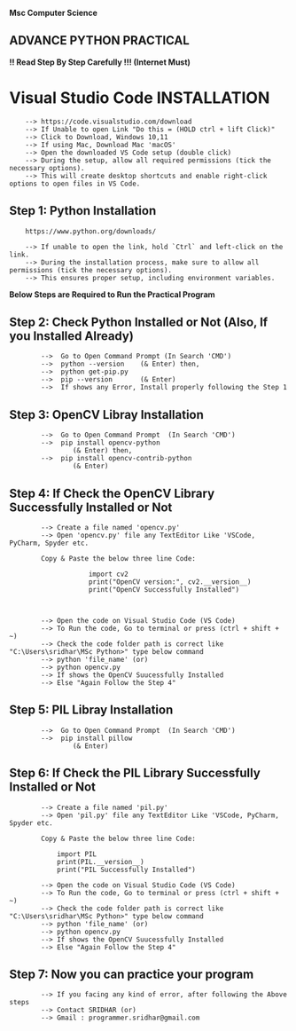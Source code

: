
**Msc Computer Science**
## ADVANCE PYTHON PRACTICAL

**!! Read Step By Step Carefully !!!     (Internet Must)**

# Visual Studio Code INSTALLATION
        --> https://code.visualstudio.com/download
        --> If Unable to open Link "Do this = (HOLD ctrl + lift Click)"
        --> Click to Download, Windows 10,11
        --> If using Mac, Download Mac 'macOS'
        --> Open the downloaded VS Code setup (double click)
        --> During the setup, allow all required permissions (tick the necessary options).
        --> This will create desktop shortcuts and enable right-click options to open files in VS Code.

## Step 1: Python Installation
        https://www.python.org/downloads/    

        --> If unable to open the link, hold `Ctrl` and left-click on the link.
        --> During the installation process, make sure to allow all permissions (tick the necessary options).
        --> This ensures proper setup, including environment variables.

**Below Steps are Required to Run the Practical Program**

## Step 2: Check Python Installed or Not (Also, If you Installed Already)
            -->  Go to Open Command Prompt (In Search 'CMD')
            -->  python --version    (& Enter) then,
            -->  python get-pip.py
            -->  pip --version       (& Enter)
            -->  If shows any Error, Install properly following the Step 1

## Step 3: OpenCV Libray Installation
            -->  Go to Open Command Prompt  (In Search 'CMD')
            -->  pip install opencv-python  
                    (& Enter) then,
            -->  pip install opencv-contrib-python 
                    (& Enter)

## Step 4: If Check the OpenCV Library Successfully Installed or Not
            --> Create a file named 'opencv.py'
            --> Open 'opencv.py' file any TextEditor Like 'VSCode, PyCharm, Spyder etc.
            
            Copy & Paste the below three line Code:
            
                        import cv2
                        print("OpenCV version:", cv2.__version__)
                        print("OpenCV Successfully Installed")
           
                

            --> Open the code on Visual Studio Code (VS Code)
            --> To Run the code, Go to terminal or press (ctrl + shift + ~)
            --> Check the code folder path is correct like "C:\Users\sridhar\MSc Python>" type below command
            --> python 'file_name' (or) 
            --> python opencv.py
            --> If shows the OpenCV Suucessfully Installed
            --> Else "Again Follow the Step 4"

## Step 5: PIL Libray Installation
            -->  Go to Open Command Prompt  (In Search 'CMD')
            -->  pip install pillow 
                    (& Enter)

## Step 6: If Check the PIL Library Successfully Installed or Not
            --> Create a file named 'pil.py'
            --> Open 'pil.py' file any TextEditor Like 'VSCode, PyCharm, Spyder etc.
            
            Copy & Paste the below three line Code:

                import PIL
                print(PIL.__version__)
                print("PIL Successfully Installed")

            --> Open the code on Visual Studio Code (VS Code)
            --> To Run the code, Go to terminal or press (ctrl + shift + ~)
            --> Check the code folder path is correct like "C:\Users\sridhar\MSc Python>" type below command
            --> python 'file_name' (or) 
            --> python opencv.py
            --> If shows the OpenCV Suucessfully Installed
            --> Else "Again Follow the Step 4"

## Step 7: Now you can practice your program
            --> If you facing any kind of error, after following the Above steps
            --> Contact SRIDHAR (or)
            --> Gmail : programmer.sridhar@gmail.com


